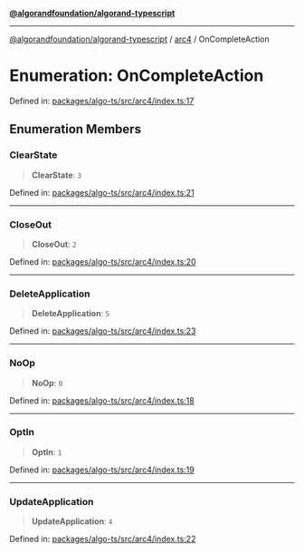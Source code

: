 [**@algorandfoundation/algorand-typescript**](../../../README.md)

***

[@algorandfoundation/algorand-typescript](../../../README.md) / [arc4](../README.md) / OnCompleteAction

# Enumeration: OnCompleteAction

Defined in: [packages/algo-ts/src/arc4/index.ts:17](https://github.com/algorandfoundation/puya-ts/blob/main/packages/algo-ts/src/arc4/index.ts#L17)

## Enumeration Members

### ClearState

> **ClearState**: `3`

Defined in: [packages/algo-ts/src/arc4/index.ts:21](https://github.com/algorandfoundation/puya-ts/blob/main/packages/algo-ts/src/arc4/index.ts#L21)

***

### CloseOut

> **CloseOut**: `2`

Defined in: [packages/algo-ts/src/arc4/index.ts:20](https://github.com/algorandfoundation/puya-ts/blob/main/packages/algo-ts/src/arc4/index.ts#L20)

***

### DeleteApplication

> **DeleteApplication**: `5`

Defined in: [packages/algo-ts/src/arc4/index.ts:23](https://github.com/algorandfoundation/puya-ts/blob/main/packages/algo-ts/src/arc4/index.ts#L23)

***

### NoOp

> **NoOp**: `0`

Defined in: [packages/algo-ts/src/arc4/index.ts:18](https://github.com/algorandfoundation/puya-ts/blob/main/packages/algo-ts/src/arc4/index.ts#L18)

***

### OptIn

> **OptIn**: `1`

Defined in: [packages/algo-ts/src/arc4/index.ts:19](https://github.com/algorandfoundation/puya-ts/blob/main/packages/algo-ts/src/arc4/index.ts#L19)

***

### UpdateApplication

> **UpdateApplication**: `4`

Defined in: [packages/algo-ts/src/arc4/index.ts:22](https://github.com/algorandfoundation/puya-ts/blob/main/packages/algo-ts/src/arc4/index.ts#L22)
